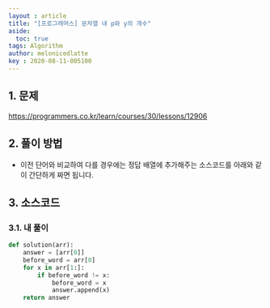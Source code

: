```yaml
---
layout : article
title: "[프로그래머스] 문자열 내 p와 y의 개수"
aside:
  toc: true
tags: Algorithm 
author: melonicedlatte
key : 2020-08-11-005100 
---  
```


## 1. 문제

https://programmers.co.kr/learn/courses/30/lessons/12906

## 2. 풀이 방법

- 이전 단어와 비교하여 다를 경우에는 정답 배열에 추가해주는 소스코드를 아래와 같이 간단하게 짜면 됩니다. 

## 3. 소스코드

### 3.1. 내 풀이

~~~python
def solution(arr):
    answer = [arr[0]]
    before_word = arr[0] 
    for x in arr[1:]: 
        if before_word != x:
            before_word = x
            answer.append(x) 
    return answer
~~~ 
